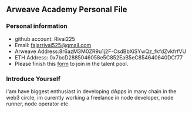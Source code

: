## Arweave Academy Personal File

### Personal information

- github account: Rivai225
- Email: fajarrivai525@gmail.com
- Arweave Address:8r6azM3M0ZR9u1j2F-CsdBbXiSYwQz_fkfdZvkfrfVU 
- ETH Address: 0x7bcD2885046058e5C852EaB5eC854640640DCf77
- Please finish this [form](https://docs.google.com/forms/d/e/1FAIpQLSfWA5fIIcBgmRppm3jNz5vmf9Mai_QMVil-2pO4r7YKn_Zhtw/viewform?usp=sf_link) to join in the talent pool.

### Introduce Yourself
 i'am have biggest enthusiast in developing dApps in many chain in the web3 circle, im curently working a freelance in node developer, node runner, node operator etc